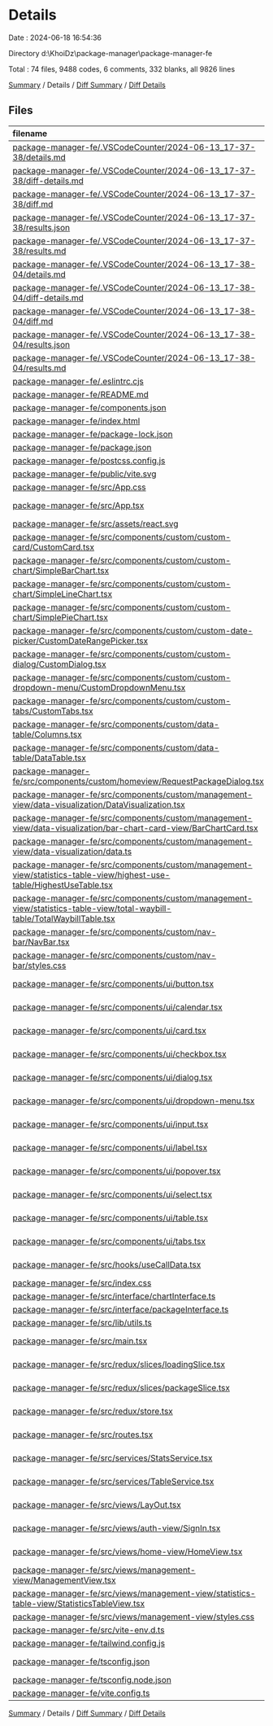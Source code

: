 # Details

Date : 2024-06-18 16:54:36

Directory d:\\KhoiDz\\package-manager\\package-manager-fe

Total : 74 files,  9488 codes, 6 comments, 332 blanks, all 9826 lines

[Summary](results.md) / Details / [Diff Summary](diff.md) / [Diff Details](diff-details.md)

## Files
| filename | language | code | comment | blank | total |
| :--- | :--- | ---: | ---: | ---: | ---: |
| [package-manager-fe/.VSCodeCounter/2024-06-13_17-37-38/details.md](/package-manager-fe/.VSCodeCounter/2024-06-13_17-37-38/details.md) | Markdown | 66 | 0 | 6 | 72 |
| [package-manager-fe/.VSCodeCounter/2024-06-13_17-37-38/diff-details.md](/package-manager-fe/.VSCodeCounter/2024-06-13_17-37-38/diff-details.md) | Markdown | 9 | 0 | 6 | 15 |
| [package-manager-fe/.VSCodeCounter/2024-06-13_17-37-38/diff.md](/package-manager-fe/.VSCodeCounter/2024-06-13_17-37-38/diff.md) | Markdown | 12 | 0 | 7 | 19 |
| [package-manager-fe/.VSCodeCounter/2024-06-13_17-37-38/results.json](/package-manager-fe/.VSCodeCounter/2024-06-13_17-37-38/results.json) | JSON | 1 | 0 | 0 | 1 |
| [package-manager-fe/.VSCodeCounter/2024-06-13_17-37-38/results.md](/package-manager-fe/.VSCodeCounter/2024-06-13_17-37-38/results.md) | Markdown | 51 | 0 | 7 | 58 |
| [package-manager-fe/.VSCodeCounter/2024-06-13_17-38-04/details.md](/package-manager-fe/.VSCodeCounter/2024-06-13_17-38-04/details.md) | Markdown | 66 | 0 | 6 | 72 |
| [package-manager-fe/.VSCodeCounter/2024-06-13_17-38-04/diff-details.md](/package-manager-fe/.VSCodeCounter/2024-06-13_17-38-04/diff-details.md) | Markdown | 9 | 0 | 6 | 15 |
| [package-manager-fe/.VSCodeCounter/2024-06-13_17-38-04/diff.md](/package-manager-fe/.VSCodeCounter/2024-06-13_17-38-04/diff.md) | Markdown | 12 | 0 | 7 | 19 |
| [package-manager-fe/.VSCodeCounter/2024-06-13_17-38-04/results.json](/package-manager-fe/.VSCodeCounter/2024-06-13_17-38-04/results.json) | JSON | 1 | 0 | 0 | 1 |
| [package-manager-fe/.VSCodeCounter/2024-06-13_17-38-04/results.md](/package-manager-fe/.VSCodeCounter/2024-06-13_17-38-04/results.md) | Markdown | 52 | 0 | 7 | 59 |
| [package-manager-fe/.eslintrc.cjs](/package-manager-fe/.eslintrc.cjs) | JavaScript | 18 | 0 | 1 | 19 |
| [package-manager-fe/README.md](/package-manager-fe/README.md) | Markdown | 22 | 0 | 9 | 31 |
| [package-manager-fe/components.json](/package-manager-fe/components.json) | JSON | 17 | 0 | 0 | 17 |
| [package-manager-fe/index.html](/package-manager-fe/index.html) | HTML | 13 | 0 | 1 | 14 |
| [package-manager-fe/package-lock.json](/package-manager-fe/package-lock.json) | JSON | 5,940 | 0 | 1 | 5,941 |
| [package-manager-fe/package.json](/package-manager-fe/package.json) | JSON | 59 | 0 | 1 | 60 |
| [package-manager-fe/postcss.config.js](/package-manager-fe/postcss.config.js) | JavaScript | 6 | 0 | 1 | 7 |
| [package-manager-fe/public/vite.svg](/package-manager-fe/public/vite.svg) | XML | 1 | 0 | 0 | 1 |
| [package-manager-fe/src/App.css](/package-manager-fe/src/App.css) | CSS | 3 | 0 | 0 | 3 |
| [package-manager-fe/src/App.tsx](/package-manager-fe/src/App.tsx) | TypeScript JSX | 13 | 0 | 3 | 16 |
| [package-manager-fe/src/assets/react.svg](/package-manager-fe/src/assets/react.svg) | XML | 1 | 0 | 0 | 1 |
| [package-manager-fe/src/components/custom/custom-card/CustomCard.tsx](/package-manager-fe/src/components/custom/custom-card/CustomCard.tsx) | TypeScript JSX | 31 | 0 | 2 | 33 |
| [package-manager-fe/src/components/custom/custom-chart/SimpleBarChart.tsx](/package-manager-fe/src/components/custom/custom-chart/SimpleBarChart.tsx) | TypeScript JSX | 122 | 0 | 5 | 127 |
| [package-manager-fe/src/components/custom/custom-chart/SimpleLineChart.tsx](/package-manager-fe/src/components/custom/custom-chart/SimpleLineChart.tsx) | TypeScript JSX | 94 | 0 | 2 | 96 |
| [package-manager-fe/src/components/custom/custom-chart/SimplePieChart.tsx](/package-manager-fe/src/components/custom/custom-chart/SimplePieChart.tsx) | TypeScript JSX | 139 | 0 | 3 | 142 |
| [package-manager-fe/src/components/custom/custom-date-picker/CustomDateRangePicker.tsx](/package-manager-fe/src/components/custom/custom-date-picker/CustomDateRangePicker.tsx) | TypeScript JSX | 84 | 0 | 5 | 89 |
| [package-manager-fe/src/components/custom/custom-dialog/CustomDialog.tsx](/package-manager-fe/src/components/custom/custom-dialog/CustomDialog.tsx) | TypeScript JSX | 26 | 0 | 2 | 28 |
| [package-manager-fe/src/components/custom/custom-dropdown-menu/CustomDropdownMenu.tsx](/package-manager-fe/src/components/custom/custom-dropdown-menu/CustomDropdownMenu.tsx) | TypeScript JSX | 49 | 0 | 4 | 53 |
| [package-manager-fe/src/components/custom/custom-tabs/CustomTabs.tsx](/package-manager-fe/src/components/custom/custom-tabs/CustomTabs.tsx) | TypeScript JSX | 20 | 0 | 4 | 24 |
| [package-manager-fe/src/components/custom/data-table/Columns.tsx](/package-manager-fe/src/components/custom/data-table/Columns.tsx) | TypeScript JSX | 75 | 0 | 2 | 77 |
| [package-manager-fe/src/components/custom/data-table/DataTable.tsx](/package-manager-fe/src/components/custom/data-table/DataTable.tsx) | TypeScript JSX | 74 | 0 | 5 | 79 |
| [package-manager-fe/src/components/custom/homeview/RequestPackageDialog.tsx](/package-manager-fe/src/components/custom/homeview/RequestPackageDialog.tsx) | TypeScript JSX | 184 | 0 | 8 | 192 |
| [package-manager-fe/src/components/custom/management-view/data-visualization/DataVisualization.tsx](/package-manager-fe/src/components/custom/management-view/data-visualization/DataVisualization.tsx) | TypeScript JSX | 80 | 0 | 6 | 86 |
| [package-manager-fe/src/components/custom/management-view/data-visualization/bar-chart-card-view/BarChartCard.tsx](/package-manager-fe/src/components/custom/management-view/data-visualization/bar-chart-card-view/BarChartCard.tsx) | TypeScript JSX | 47 | 0 | 3 | 50 |
| [package-manager-fe/src/components/custom/management-view/data-visualization/data.ts](/package-manager-fe/src/components/custom/management-view/data-visualization/data.ts) | TypeScript | 405 | 0 | 3 | 408 |
| [package-manager-fe/src/components/custom/management-view/statistics-table-view/highest-use-table/HighestUseTable.tsx](/package-manager-fe/src/components/custom/management-view/statistics-table-view/highest-use-table/HighestUseTable.tsx) | TypeScript JSX | 25 | 0 | 2 | 27 |
| [package-manager-fe/src/components/custom/management-view/statistics-table-view/total-waybill-table/TotalWaybillTable.tsx](/package-manager-fe/src/components/custom/management-view/statistics-table-view/total-waybill-table/TotalWaybillTable.tsx) | TypeScript JSX | 24 | 0 | 2 | 26 |
| [package-manager-fe/src/components/custom/nav-bar/NavBar.tsx](/package-manager-fe/src/components/custom/nav-bar/NavBar.tsx) | TypeScript JSX | 99 | 0 | 8 | 107 |
| [package-manager-fe/src/components/custom/nav-bar/styles.css](/package-manager-fe/src/components/custom/nav-bar/styles.css) | CSS | 11 | 0 | 2 | 13 |
| [package-manager-fe/src/components/ui/button.tsx](/package-manager-fe/src/components/ui/button.tsx) | TypeScript JSX | 52 | 0 | 6 | 58 |
| [package-manager-fe/src/components/ui/calendar.tsx](/package-manager-fe/src/components/ui/calendar.tsx) | TypeScript JSX | 66 | 0 | 5 | 71 |
| [package-manager-fe/src/components/ui/card.tsx](/package-manager-fe/src/components/ui/card.tsx) | TypeScript JSX | 68 | 0 | 9 | 77 |
| [package-manager-fe/src/components/ui/checkbox.tsx](/package-manager-fe/src/components/ui/checkbox.tsx) | TypeScript JSX | 25 | 0 | 4 | 29 |
| [package-manager-fe/src/components/ui/dialog.tsx](/package-manager-fe/src/components/ui/dialog.tsx) | TypeScript JSX | 108 | 0 | 13 | 121 |
| [package-manager-fe/src/components/ui/dropdown-menu.tsx](/package-manager-fe/src/components/ui/dropdown-menu.tsx) | TypeScript JSX | 186 | 0 | 18 | 204 |
| [package-manager-fe/src/components/ui/input.tsx](/package-manager-fe/src/components/ui/input.tsx) | TypeScript JSX | 21 | 0 | 5 | 26 |
| [package-manager-fe/src/components/ui/label.tsx](/package-manager-fe/src/components/ui/label.tsx) | TypeScript JSX | 20 | 0 | 5 | 25 |
| [package-manager-fe/src/components/ui/popover.tsx](/package-manager-fe/src/components/ui/popover.tsx) | TypeScript JSX | 25 | 0 | 7 | 32 |
| [package-manager-fe/src/components/ui/select.tsx](/package-manager-fe/src/components/ui/select.tsx) | TypeScript JSX | 150 | 0 | 13 | 163 |
| [package-manager-fe/src/components/ui/table.tsx](/package-manager-fe/src/components/ui/table.tsx) | TypeScript JSX | 110 | 0 | 11 | 121 |
| [package-manager-fe/src/components/ui/tabs.tsx](/package-manager-fe/src/components/ui/tabs.tsx) | TypeScript JSX | 47 | 0 | 7 | 54 |
| [package-manager-fe/src/hooks/useCallData.tsx](/package-manager-fe/src/hooks/useCallData.tsx) | TypeScript JSX | 7 | 0 | 2 | 9 |
| [package-manager-fe/src/index.css](/package-manager-fe/src/index.css) | CSS | 56 | 0 | 21 | 77 |
| [package-manager-fe/src/interface/chartInterface.ts](/package-manager-fe/src/interface/chartInterface.ts) | TypeScript | 14 | 0 | 3 | 17 |
| [package-manager-fe/src/interface/packageInterface.ts](/package-manager-fe/src/interface/packageInterface.ts) | TypeScript | 48 | 0 | 5 | 53 |
| [package-manager-fe/src/lib/utils.ts](/package-manager-fe/src/lib/utils.ts) | TypeScript | 5 | 0 | 2 | 7 |
| [package-manager-fe/src/main.tsx](/package-manager-fe/src/main.tsx) | TypeScript JSX | 13 | 0 | 2 | 15 |
| [package-manager-fe/src/redux/slices/loadingSlice.tsx](/package-manager-fe/src/redux/slices/loadingSlice.tsx) | TypeScript JSX | 15 | 1 | 4 | 20 |
| [package-manager-fe/src/redux/slices/packageSlice.tsx](/package-manager-fe/src/redux/slices/packageSlice.tsx) | TypeScript JSX | 28 | 1 | 4 | 33 |
| [package-manager-fe/src/redux/store.tsx](/package-manager-fe/src/redux/store.tsx) | TypeScript JSX | 12 | 0 | 2 | 14 |
| [package-manager-fe/src/routes.tsx](/package-manager-fe/src/routes.tsx) | TypeScript JSX | 37 | 0 | 2 | 39 |
| [package-manager-fe/src/services/StatsService.tsx](/package-manager-fe/src/services/StatsService.tsx) | TypeScript JSX | 60 | 0 | 6 | 66 |
| [package-manager-fe/src/services/TableService.tsx](/package-manager-fe/src/services/TableService.tsx) | TypeScript JSX | 52 | 0 | 8 | 60 |
| [package-manager-fe/src/views/LayOut.tsx](/package-manager-fe/src/views/LayOut.tsx) | TypeScript JSX | 25 | 0 | 4 | 29 |
| [package-manager-fe/src/views/auth-view/SignIn.tsx](/package-manager-fe/src/views/auth-view/SignIn.tsx) | TypeScript JSX | 6 | 0 | 2 | 8 |
| [package-manager-fe/src/views/home-view/HomeView.tsx](/package-manager-fe/src/views/home-view/HomeView.tsx) | TypeScript JSX | 20 | 0 | 4 | 24 |
| [package-manager-fe/src/views/management-view/ManagementView.tsx](/package-manager-fe/src/views/management-view/ManagementView.tsx) | TypeScript JSX | 88 | 0 | 10 | 98 |
| [package-manager-fe/src/views/management-view/statistics-table-view/StatisticsTableView.tsx](/package-manager-fe/src/views/management-view/statistics-table-view/StatisticsTableView.tsx) | TypeScript JSX | 29 | 0 | 2 | 31 |
| [package-manager-fe/src/views/management-view/styles.css](/package-manager-fe/src/views/management-view/styles.css) | CSS | 11 | 0 | 1 | 12 |
| [package-manager-fe/src/vite-env.d.ts](/package-manager-fe/src/vite-env.d.ts) | TypeScript | 0 | 1 | 1 | 2 |
| [package-manager-fe/tailwind.config.js](/package-manager-fe/tailwind.config.js) | JavaScript | 76 | 1 | 0 | 77 |
| [package-manager-fe/tsconfig.json](/package-manager-fe/tsconfig.json) | JSON with Comments | 25 | 2 | 4 | 31 |
| [package-manager-fe/tsconfig.node.json](/package-manager-fe/tsconfig.node.json) | JSON | 11 | 0 | 1 | 12 |
| [package-manager-fe/vite.config.ts](/package-manager-fe/vite.config.ts) | TypeScript | 11 | 0 | 2 | 13 |

[Summary](results.md) / Details / [Diff Summary](diff.md) / [Diff Details](diff-details.md)